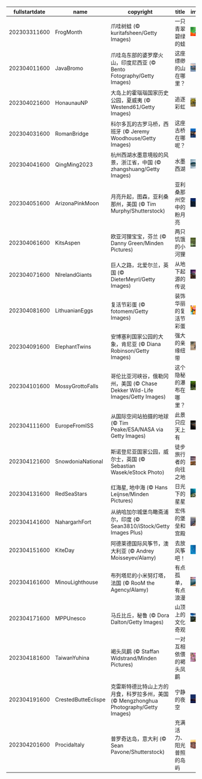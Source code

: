 |fullstartdate|name|copyright|title|image|
|--|--|--|--|--|
202303311600|FrogMonth|爪哇树蛙 (© kuritafsheen/Getty Images)|一只青翠碧绿的蛙|![](/zh-CN/2023/04/202303311600FrogMonth.jpg)|
202304011600|JavaBromo|爪哇岛东部的婆罗摩火山，印度尼西亚 (© Bento Fotography/Getty Images)|这座缥缈的山在哪里？|![](/zh-CN/2023/04/202304011600JavaBromo.jpg)|
202304021600|HonaunauNP|大岛上的霍瑙瑙国家历史公园，夏威夷 (© Westend61/Getty Images)|追逐彩虹|![](/zh-CN/2023/04/202304021600HonaunauNP.jpg)|
202304031600|RomanBridge|科尔多瓦的古罗马桥，西班牙 (© Jeremy Woodhouse/Getty Images)|这座古桥在哪呢？|![](/zh-CN/2023/04/202304031600RomanBridge.jpg)|
202304041600|QingMing2023|杭州西湖水墨意境般的风景，浙江省，中国 (© zhangshuang/Getty Images)|水墨西湖|![](/zh-CN/2023/04/202304041600QingMing2023.jpg)|
202304051600|ArizonaPinkMoon|月亮升起，图森，亚利桑那州，美国 (© Tim Murphy/Shutterstock)|亚利桑那州空中的粉月亮|![](/zh-CN/2023/04/202304051600ArizonaPinkMoon.jpg)|
202304061600|KitsAspen|欧亚河狸宝宝，芬兰 (© Danny Green/Minden Pictures)|两只饥饿的小河狸|![](/zh-CN/2023/04/202304061600KitsAspen.jpg)|
202304071600|NIrelandGiants|巨人之路，北爱尔兰，英国 (© DieterMeyrl/Getty Images)|从地下起源的传说|![](/zh-CN/2023/04/202304071600NIrelandGiants.jpg)|
202304081600|LithuanianEggs|复活节彩蛋 (© fotomem/Getty Images)|装饰华丽的复活节彩蛋|![](/zh-CN/2023/04/202304081600LithuanianEggs.jpg)|
202304091600|ElephantTwins|安博塞利国家公园的大象，肯尼亚 (© Diana Robinson/Getty Images)|强大的亲缘纽带|![](/zh-CN/2023/04/202304091600ElephantTwins.jpg)|
202304101600|MossyGrottoFalls|哥伦比亚河峡谷，俄勒冈州，美国 (© Chase Dekker Wild-Life Images/Getty Images)|这个隐秘的瀑布在哪里？|![](/zh-CN/2023/04/202304101600MossyGrottoFalls.jpg)|
202304111600|EuropeFromISS|从国际空间站拍摄的地球 (© Tim Peake/ESA/NASA via Getty Images)|此景只应天上有|![](/zh-CN/2023/04/202304111600EuropeFromISS.jpg)|
202304121600|SnowdoniaNational|斯诺登尼亚国家公园，威尔士，英国 (© Sebastian Wasek/eStock Photo)|徒步旅行者的向往之地|![](/zh-CN/2023/04/202304121600SnowdoniaNational.jpg)|
202304131600|RedSeaStars|红海星, 地中海 (© Hans Leijnse/Minden Pictures)|日光下的星星|![](/zh-CN/2023/04/202304131600RedSeaStars.jpg)|
202304141600|NahargarhFort|从纳哈加尔城堡鸟瞰斋浦尔，印度 (© Sean3810/iStock/Getty Images Plus)|宏伟的堡垒和宫殿|![](/zh-CN/2023/04/202304141600NahargarhFort.jpg)|
202304151600|KiteDay|阿德莱德国际风筝节，澳大利亚 (© Andrey Moisseyev/Alamy)|去放风筝吧！|![](/zh-CN/2023/04/202304151600KiteDay.jpg)|
202304161600|MinouLighthouse|布列塔尼的小米努灯塔，法国 (© RooM the Agency/Alamy)|有点孤单，有点浪漫|![](/zh-CN/2023/04/202304161600MinouLighthouse.jpg)|
202304171600|MPPUnesco|马丘比丘，秘鲁 (© Dora Dalton/Getty Images)|山顶上的文化奇观|![](/zh-CN/2023/04/202304171600MPPUnesco.jpg)|
202304181600|TaiwanYuhina|褐头凤鹛 (© Staffan Widstrand/Minden Pictures)|一对互相依偎的褐头凤鹛|![](/zh-CN/2023/04/202304181600TaiwanYuhina.jpg)|
202304191600|CrestedButteEclispe|克雷斯特德比特山上方的月食，科罗拉多州，美国 (© Mengzhonghua Photography/Getty Images)|宁静的夜空|![](/zh-CN/2023/04/202304191600CrestedButteEclispe.jpg)|
202304201600|ProcidaItaly|普罗奇达岛，意大利 (© Sean Pavone/Shutterstock)|充满活力、阳光普照的岛屿|![](/zh-CN/2023/04/202304201600ProcidaItaly.jpg)|
